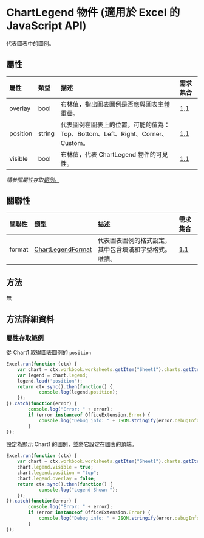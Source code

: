 # <a name="chartlegend-object-javascript-api-for-excel"></a>ChartLegend 物件 (適用於 Excel 的 JavaScript API)

代表圖表中的圖例。

## <a name="properties"></a>屬性

| 屬性	       | 類型	    |描述| 需求集合|
|:---------------|:--------|:----------|:----|
|overlay|bool|布林值，指出圖表圖例是否應與圖表主體重疊。|[1.1](../requirement-sets/excel-api-requirement-sets.md)|
|position|string|代表圖例在圖表上的位置。可能的值為：Top、Bottom、Left、Right、Corner、Custom。|[1.1](../requirement-sets/excel-api-requirement-sets.md)|
|visible|bool|布林值，代表 ChartLegend 物件的可見性。|[1.1](../requirement-sets/excel-api-requirement-sets.md)|

_請參閱屬性存取[範例。](#property-access-examples)_

## <a name="relationships"></a>關聯性
| 關聯性 | 類型	    |描述| 需求集合|
|:---------------|:--------|:----------|:----|
|format|[ChartLegendFormat](chartlegendformat.md)|代表圖表圖例的格式設定，其中包含填滿和字型格式。唯讀。|[1.1](../requirement-sets/excel-api-requirement-sets.md)|

## <a name="methods"></a>方法
無


## <a name="method-details"></a>方法詳細資料

### <a name="property-access-examples"></a>屬性存取範例

從 Chart1 取得圖表圖例的 `position`

```js
Excel.run(function (ctx) { 
    var chart = ctx.workbook.worksheets.getItem("Sheet1").charts.getItem("Chart1");    
    var legend = chart.legend;
    legend.load('position');
    return ctx.sync().then(function() {
            console.log(legend.position);
    });
}).catch(function(error) {
        console.log("Error: " + error);
        if (error instanceof OfficeExtension.Error) {
            console.log("Debug info: " + JSON.stringify(error.debugInfo));
        }
});
```

設定為顯示 Chart1 的圖例，並將它設定在圖表的頂端。

```js
Excel.run(function (ctx) { 
    var chart = ctx.workbook.worksheets.getItem("Sheet1").charts.getItem("Chart1");    
    chart.legend.visible = true;
    chart.legend.position = "top"; 
    chart.legend.overlay = false; 
    return ctx.sync().then(function() {
            console.log("Legend Shown ");
    });
}).catch(function(error) {
        console.log("Error: " + error);
        if (error instanceof OfficeExtension.Error) {
            console.log("Debug info: " + JSON.stringify(error.debugInfo));
        }
});
``` 
